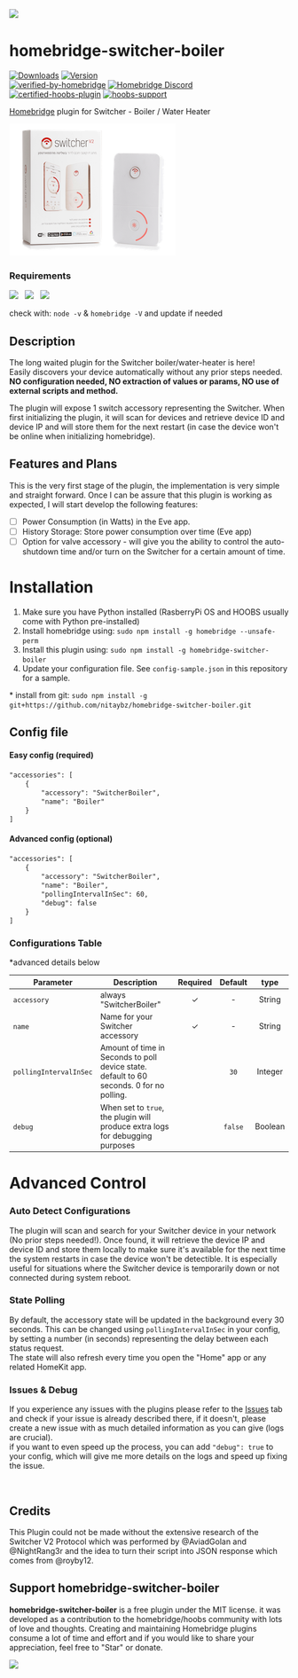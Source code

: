 <img src="branding/hoobs_homebridge_switcher.svg" width="700px">

# homebridge-switcher-boiler

[![Downloads](https://img.shields.io/npm/dt/homebridge-switcher-boiler.svg?color=critical)](https://www.npmjs.com/package/homebridge-switcher-boiler)
[![Version](https://img.shields.io/npm/v/homebridge-switcher-boiler)](https://www.npmjs.com/package/homebridge-switcher-boiler)<br>
[![verified-by-homebridge](https://badgen.net/badge/homebridge/verified/purple)](https://github.com/homebridge/homebridge/wiki/Verified-Plugins) [![Homebridge Discord](https://img.shields.io/discord/432663330281226270?color=728ED5&logo=discord&label=discord)](https://discord.gg/kqFA2K)<br>
[![certified-hoobs-plugin](https://badgen.net/badge/HOOBS/Certified/yellow)](https://plugins.hoobs.org) [![hoobs-support](https://badgen.net/badge/HOOBS/Support/yellow)](https://support.hoobs.org)

[Homebridge](https://github.com/nfarina/homebridge) plugin for Switcher - Boiler / Water Heater

  <img src="branding/product.png" width="300px">

### Requirements

<img src="https://img.shields.io/badge/node-%3E%3D10.17-brightgreen"> &nbsp;
<img src="https://img.shields.io/badge/homebridge-%3E%3D0.4.4-brightgreen"> &nbsp;
<img src="https://img.shields.io/badge/python-installed-brightgreen">

check with: `node -v` & `homebridge -V` and update if needed

## Description

The long waited plugin for the Switcher boiler/water-heater is here!<br>
Easily discovers your device automatically without any prior steps needed.<br>
**NO configuration needed, NO extraction of values or params, NO use of external scripts and method.**

The plugin will expose 1 switch accessory representing the Switcher. When first initializing the plugin, it will scan for devices and retrieve device ID and device IP and will store them for the next restart (in case the device won't be online when initializing homebridge).

## Features and Plans
This is the very first stage of the plugin, the implementation is very simple and straight forward.
Once I can be assure that this plugin is working as expected, I will start develop the following features:

- [ ] Power Consumption (in Watts) in the Eve app.
- [ ] History Storage: Store power consumption over time (Eve app)
- [ ] Option for valve accessory - will give you the ability to control the auto-shutdown time and/or turn on the Switcher for a certain amount of time.

# Installation

1. Make sure you have Python installed (RasberryPi OS and HOOBS usually come with Python pre-installed)
2. Install homebridge using: `sudo npm install -g homebridge --unsafe-perm`
3. Install this plugin using: `sudo npm install -g homebridge-switcher-boiler`
4. Update your configuration file. See `config-sample.json` in this repository for a sample.

\* install from git: `sudo npm install -g git+https://github.com/nitaybz/homebridge-switcher-boiler.git`

## Config file

#### Easy config (required)

```
"accessories": [
    {
        "accessory": "SwitcherBoiler",
        "name": "Boiler"
    }
]
```

#### Advanced config (optional)

```
"accessories": [
    {
        "accessory": "SwitcherBoiler",
        "name": "Boiler",
        "pollingIntervalInSec": 60,
        "debug": false
    }
]
```

### Configurations Table

*advanced details below

|             Parameter            |                       Description                       | Required |  Default |   type   |
| -------------------------------- | ------------------------------------------------------- |:--------:|:--------:|:--------:|
| `accessory`             | always "SwitcherBoiler"                                 |     ✓    |     -    |  String  |
| `name`                  | Name for your Switcher accessory                        |     ✓    |     -    |  String  |
| `pollingIntervalInSec`  |  Amount of time in Seconds to poll device state. default to 60 seconds. 0 for no polling.   |          |  `30` |  Integer |
| `debug`       |  When set to `true`, the plugin will produce extra logs for debugging purposes        |          |  `false` |  Boolean  |

# Advanced Control

### Auto Detect Configurations

The plugin will scan and search for your Switcher device in your network (No prior steps needed!). Once found, it will retrieve the device IP and device ID and store them locally to make sure it's available for the next time the system restarts in case the device won't be detectible.
It is especially useful for situations where the Switcher device is temporarily down or not connected during system reboot.

### State Polling

By default, the accessory state will be updated in the background every 30 seconds. This can be changed using `pollingIntervalInSec` in your config, by setting a number (in seconds) representing the delay between each status request.<br>
The state will also refresh every time you open the "Home" app or any related HomeKit app.

### Issues & Debug

If you experience any issues with the plugins please refer to the [Issues](https://github.com/nitaybz/homebridge-switcher-boiler/issues) tab and check if your issue is already described there, if it doesn't, please create a new issue with as much detailed information as you can give (logs are crucial).<br>
if you want to even speed up the process, you can add `"debug": true` to your config, which will give me more details on the logs and speed up fixing the issue.

<br>

## Credits

This Plugin could not be made without the extensive research of the Switcher V2 Protocol which was performed by @AviadGolan and @NightRang3r and the idea to turn their script into JSON response which comes from @royby12.

## Support homebridge-switcher-boiler

**homebridge-switcher-boiler** is a free plugin under the MIT license. it was developed as a contribution to the homebridge/hoobs community with lots of love and thoughts.
Creating and maintaining Homebridge plugins consume a lot of time and effort and if you would like to share your appreciation, feel free to "Star" or donate.

<a target="blank" href="https://www.paypal.me/nitaybz"><img src="https://img.shields.io/badge/Donate-PayPal-blue.svg"/></a>
